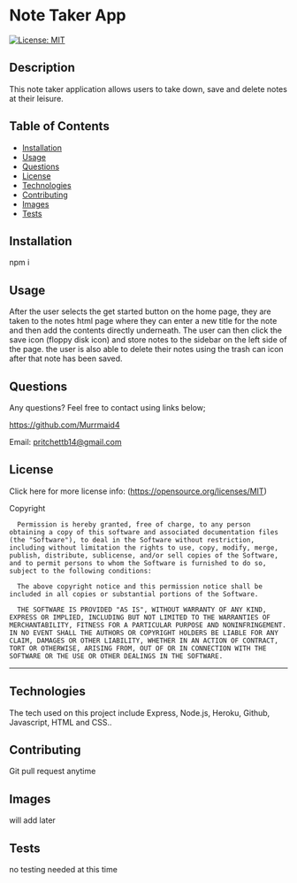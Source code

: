 # Note Taker App

  [![License: MIT](https://img.shields.io/badge/License-MIT-yellow.svg)](https://opensource.org/licenses/MIT) 

## Description

This note taker application allows users to take down, save and delete notes at their leisure.

## Table of Contents 

  - [Installation](#installation)
  - [Usage](#usage)
  - [Questions](#questions)
  - [License](#license)
  - [Technologies](#technologies)
  - [Contributing](#contributing)
  - [Images](#images)
  - [Tests](#tests)

## Installation

npm i
 
## Usage
After the user selects the get started button on the home page, they are taken to the notes html page where they can enter a new title for the note and then add the contents directly underneath. The user can then click the save icon (floppy disk icon) and store notes to the sidebar on the left side of the page. the user is also able to delete their notes using the trash can icon after that note has been saved. 
 
## Questions
  Any questions? Feel free to contact using links below;

  https://github.com/Murrmaid4
  
  Email: pritchettb14@gmail.com
  
## License
  Click here for more license info: (https://opensource.org/licenses/MIT)

   Copyright 

      Permission is hereby granted, free of charge, to any person obtaining a copy of this software and associated documentation files (the "Software"), to deal in the Software without restriction, including without limitation the rights to use, copy, modify, merge, publish, distribute, sublicense, and/or sell copies of the Software, and to permit persons to whom the Software is furnished to do so, subject to the following conditions:
      
      The above copyright notice and this permission notice shall be included in all copies or substantial portions of the Software.
      
      THE SOFTWARE IS PROVIDED "AS IS", WITHOUT WARRANTY OF ANY KIND, EXPRESS OR IMPLIED, INCLUDING BUT NOT LIMITED TO THE WARRANTIES OF MERCHANTABILITY, FITNESS FOR A PARTICULAR PURPOSE AND NONINFRINGEMENT. IN NO EVENT SHALL THE AUTHORS OR COPYRIGHT HOLDERS BE LIABLE FOR ANY CLAIM, DAMAGES OR OTHER LIABILITY, WHETHER IN AN ACTION OF CONTRACT, TORT OR OTHERWISE, ARISING FROM, OUT OF OR IN CONNECTION WITH THE SOFTWARE OR THE USE OR OTHER DEALINGS IN THE SOFTWARE.

  ---
  
## Technologies

The tech used on this project include Express, Node.js, Heroku, Github, Javascript, HTML and CSS..

## Contributing
 Git pull request anytime 

## Images
will add later
 
## Tests
 no testing needed at this time  

 
